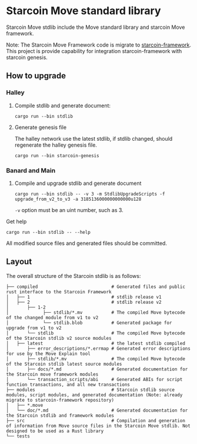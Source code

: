 # Starcoin Move standard library

Starcoin Move stdlib include the Move standard library and starcoin Move framework.

Note: The Starcoin Move Framework code is migrate to [starcoin-framework](https://github.com/starcoinorg/starcoin-framework/). This project is provide capability for integration starcoin-framework with starcoin genesis.

## How to upgrade

### Halley

1. Compile stdlib and generate document:

    ```shell
    cargo run --bin stdlib
    ```

2. Generate genesis file

    The halley network use the latest stdlib, if stdlib changed, should regenerate the halley genesis file.

    ```shell
    cargo run --bin starcoin-genesis
    ```

### Banard and Main

1. Compile and upgrade stdlib and generate document

    ```shell
    cargo run --bin stdlib -- -v 3 -m StdlibUpgradeScripts -f upgrade_from_v2_to_v3 -a 3185136000000000000u128
    ```

    `-v` option must be an uint number, such as 3.

Get help

```shell
cargo run --bin stdlib -- --help
```

All modified source files and generated files should be committed.

## Layout

The overall structure of the Starcoin stdlib is as follows:

```
├── compiled                            # Generated files and public rust interface to the Starcoin Framework
│   ├── 1                               # stdlib release v1
│   ├── 2                               # stdlib release v2
│       ├── 1-2
│             ├── stdlib/*.mv           # The compiled Move bytecode of the changed module from v1 to v2
│             └── stdlib.blob           # Generated package for upgrade from v1 to v2
│       └── stdlib                      # The compiled Move bytecode of the Starcoin stdlib v2 source modules
│   ├── latest                          # the latest stdlib compiled
│       ├── error_descriptions/*.errmap # Generated error descriptions for use by the Move Explain tool
│       ├── stdlib/*.mv                 # The compiled Move bytecode of the Starcoin stdlib latest source modules
│       ├── docs/*.md                   # Generated documentation for the Starcoin move framework modules
│       └── transaction_scripts/abi     # Generated ABIs for script function transactions, and all new transactions
├── modules                             # Starcoin stdlib source modules, script modules, and generated documentation (Note: already migrate to starcoin-framework repository)
│   ├── *.move
│   └── doc/*.md                        # Generated documentation for the Starcoin stdlib and framework modules
├── src                                 # Compilation and generation of information from Move source files in the Starcoin Move stdlib. Not designed to be used as a Rust library
└── tests
```
